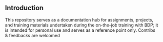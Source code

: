 ## Introduction
This repository serves as a documentation hub for assignments, projects, and training materials undertaken during the on-the-job training with BDP; it is intended for personal use and serves as a reference point only. Contribs & feedbacks are welcomed